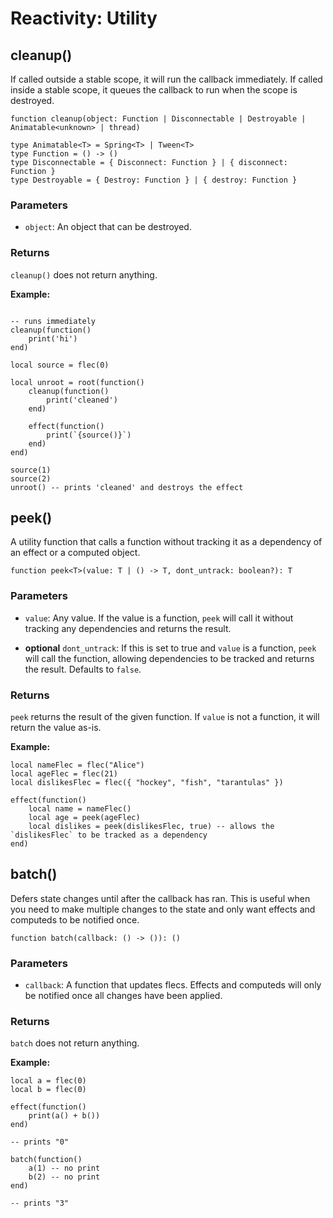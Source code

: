 # Reactivity: Utility

## cleanup()

If called outside a stable scope, it will run the callback immediately. If called inside a stable scope, it queues the callback to run when the scope is destroyed.

```luau
function cleanup(object: Function | Disconnectable | Destroyable | Animatable<unknown> | thread)

type Animatable<T> = Spring<T> | Tween<T>
type Function = () -> ()
type Disconnectable = { Disconnect: Function } | { disconnect: Function }
type Destroyable = { Destroy: Function } | { destroy: Function }
```

### Parameters

-   `object`: An object that can be destroyed.

### Returns

`cleanup()` does not return anything.

**Example:**

```luau

-- runs immediately 
cleanup(function()
    print('hi')
end)

local source = flec(0)

local unroot = root(function()
    cleanup(function()
        print('cleaned')
    end)

    effect(function()
        print(`{source()}`)
    end)
end)

source(1)
source(2)
unroot() -- prints 'cleaned' and destroys the effect 
```

## peek()

A utility function that calls a function without tracking it as a dependency of an effect or a computed object.

```luau
function peek<T>(value: T | () -> T, dont_untrack: boolean?): T
```

### Parameters

-   `value`: Any value. If the value is a function, `peek` will call it without tracking any dependencies and returns the result.

-  **optional** `dont_untrack`: If this is set to true and `value` is a function, `peek` will call the function, allowing dependencies to be tracked and returns the result. Defaults to `false`.

### Returns

`peek` returns the result of the given function. If `value` is not a function, it will return the value as-is.

**Example:**

```luau
local nameFlec = flec("Alice")
local ageFlec = flec(21)
local dislikesFlec = flec({ "hockey", "fish", "tarantulas" })

effect(function()
	local name = nameFlec()
	local age = peek(ageFlec)
    local dislikes = peek(dislikesFlec, true) -- allows the `dislikesFlec` to be tracked as a dependency
end)
```


## batch()

Defers state changes until after the callback has ran. This is useful when you need to make multiple changes to the state and only want effects and computeds to be notified once.

```luau
function batch(callback: () -> ()): ()
```

### Parameters

-   `callback`: A function that updates flecs. Effects and computeds will only be notified once all changes have been applied.

### Returns

`batch` does not return anything.


**Example:**

```luau
local a = flec(0)
local b = flec(0)

effect(function()
    print(a() + b())
end)

-- prints "0"

batch(function()
    a(1) -- no print
    b(2) -- no print
end)

-- prints "3"
```
